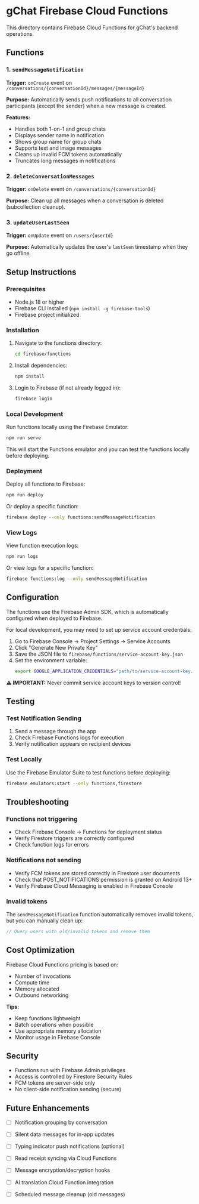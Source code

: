 # gChat Firebase Cloud Functions

This directory contains Firebase Cloud Functions for gChat's backend operations.

## Functions

### 1. `sendMessageNotification`
**Trigger:** `onCreate` event on `/conversations/{conversationId}/messages/{messageId}`

**Purpose:** Automatically sends push notifications to all conversation participants (except the sender) when a new message is created.

**Features:**
- Handles both 1-on-1 and group chats
- Displays sender name in notification
- Shows group name for group chats
- Supports text and image messages
- Cleans up invalid FCM tokens automatically
- Truncates long messages in notifications

### 2. `deleteConversationMessages`
**Trigger:** `onDelete` event on `/conversations/{conversationId}`

**Purpose:** Clean up all messages when a conversation is deleted (subcollection cleanup).

### 3. `updateUserLastSeen`
**Trigger:** `onUpdate` event on `/users/{userId}`

**Purpose:** Automatically updates the user's `lastSeen` timestamp when they go offline.

## Setup Instructions

### Prerequisites
- Node.js 18 or higher
- Firebase CLI installed (`npm install -g firebase-tools`)
- Firebase project initialized

### Installation

1. Navigate to the functions directory:
   ```bash
   cd firebase/functions
   ```

2. Install dependencies:
   ```bash
   npm install
   ```

3. Login to Firebase (if not already logged in):
   ```bash
   firebase login
   ```

### Local Development

Run functions locally using the Firebase Emulator:

```bash
npm run serve
```

This will start the Functions emulator and you can test the functions locally before deploying.

### Deployment

Deploy all functions to Firebase:

```bash
npm run deploy
```

Or deploy a specific function:

```bash
firebase deploy --only functions:sendMessageNotification
```

### View Logs

View function execution logs:

```bash
npm run logs
```

Or view logs for a specific function:

```bash
firebase functions:log --only sendMessageNotification
```

## Configuration

The functions use the Firebase Admin SDK, which is automatically configured when deployed to Firebase.

For local development, you may need to set up service account credentials:

1. Go to Firebase Console → Project Settings → Service Accounts
2. Click "Generate New Private Key"
3. Save the JSON file to `firebase/functions/service-account-key.json`
4. Set the environment variable:
   ```bash
   export GOOGLE_APPLICATION_CREDENTIALS="path/to/service-account-key.json"
   ```

**⚠️ IMPORTANT:** Never commit service account keys to version control!

## Testing

### Test Notification Sending

1. Send a message through the app
2. Check Firebase Functions logs for execution
3. Verify notification appears on recipient devices

### Test Locally

Use the Firebase Emulator Suite to test functions before deploying:

```bash
firebase emulators:start --only functions,firestore
```

## Troubleshooting

### Functions not triggering
- Check Firebase Console → Functions for deployment status
- Verify Firestore triggers are correctly configured
- Check function logs for errors

### Notifications not sending
- Verify FCM tokens are stored correctly in Firestore user documents
- Check that POST_NOTIFICATIONS permission is granted on Android 13+
- Verify Firebase Cloud Messaging is enabled in Firebase Console

### Invalid tokens
The `sendMessageNotification` function automatically removes invalid tokens, but you can manually clean up:

```javascript
// Query users with old/invalid tokens and remove them
```

## Cost Optimization

Firebase Cloud Functions pricing is based on:
- Number of invocations
- Compute time
- Memory allocated
- Outbound networking

**Tips:**
- Keep functions lightweight
- Batch operations when possible
- Use appropriate memory allocation
- Monitor usage in Firebase Console

## Security

- Functions run with Firebase Admin privileges
- Access is controlled by Firestore Security Rules
- FCM tokens are server-side only
- No client-side notification sending (secure)

## Future Enhancements

- [ ] Notification grouping by conversation
- [ ] Silent data messages for in-app updates
- [ ] Typing indicator push notifications (optional)
- [ ] Read receipt syncing via Cloud Functions
- [ ] Message encryption/decryption hooks
- [ ] AI translation Cloud Function integration
- [ ] Scheduled message cleanup (old messages)

